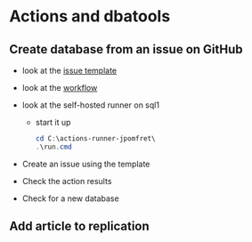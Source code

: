 # Actions and dbatools

## Create database from an issue on GitHub

- look at the [issue template](..\.github\ISSUE_TEMPLATE\AddDatabase.yaml)
- look at the [workflow](..\.github\workflows\createdatabase.yml)
- look at the self-hosted runner on sql1
  - start it up

    ```PowerShell
    cd C:\actions-runner-jpomfret\
    .\run.cmd
    ```

- Create an issue using the template
- Check the action results
- Check for a new database

## Add article to replication